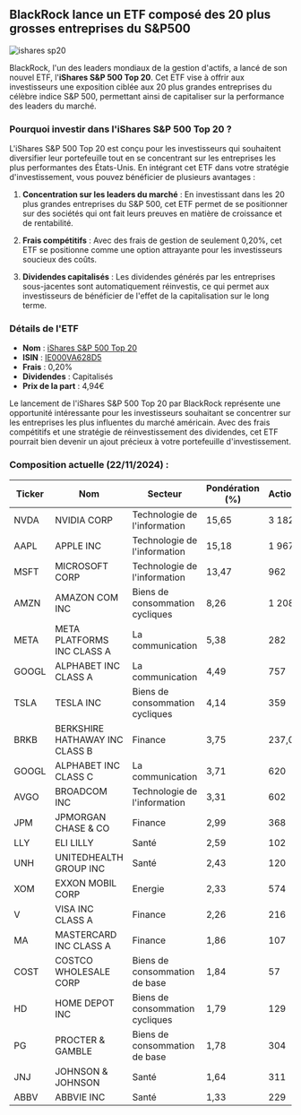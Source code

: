 ## BlackRock lance un ETF composé des 20 plus grosses entreprises du S&P500
![ishares sp20](https://i.ibb.co/6wZhdCb/SP20.png)

BlackRock, l'un des leaders mondiaux de la gestion d'actifs, a lancé de son nouvel ETF, l'**iShares S&P 500 Top 20**. Cet ETF vise à offrir aux investisseurs une exposition ciblée aux 20 plus grandes entreprises du célèbre indice S&P 500, permettant ainsi de capitaliser sur la performance des leaders du marché.

### Pourquoi investir dans l'iShares S&P 500 Top 20 ?

L'iShares S&P 500 Top 20 est conçu pour les investisseurs qui souhaitent diversifier leur portefeuille tout en se concentrant sur les entreprises les plus performantes des États-Unis. En intégrant cet ETF dans votre stratégie d'investissement, vous pouvez bénéficier de plusieurs avantages :

1. **Concentration sur les leaders du marché** : En investissant dans les 20 plus grandes entreprises du S&P 500, cet ETF permet de se positionner sur des sociétés qui ont fait leurs preuves en matière de croissance et de rentabilité.

2. **Frais compétitifs** : Avec des frais de gestion de seulement 0,20%, cet ETF se positionne comme une option attrayante pour les investisseurs soucieux des coûts.

3. **Dividendes capitalisés** : Les dividendes générés par les entreprises sous-jacentes sont automatiquement réinvestis, ce qui permet aux investisseurs de bénéficier de l'effet de la capitalisation sur le long terme.

### Détails de l'ETF

- **Nom** : [iShares S&P 500 Top 20](https://www.blackrock.com/fr/particuliers/products/339541/ishares-s-p-500-top-20-ucits-etf)
- **ISIN** : [IE000VA628D5](https://www.justetf.com/fr/etf-profile.html?isin=IE000VA628D5)
- **Frais** : 0,20%
- **Dividendes** : Capitalisés
- **Prix de la part** : 4,94€

Le lancement de l'iShares S&P 500 Top 20 par BlackRock représente une opportunité intéressante pour les investisseurs souhaitant se concentrer sur les entreprises les plus influentes du marché américain. Avec des frais compétitifs et une stratégie de réinvestissement des dividendes, cet ETF pourrait bien devenir un ajout précieux à votre portefeuille d'investissement.

### Composition actuelle (22/11/2024) :

| Ticker | Nom                                    | Secteur                            |Pondération (%)|Actions|
|--------|----------------------------------------|------------------------------------|----------------|---------|
| NVDA   | NVIDIA CORP                            | Technologie de l'information  | 15,65            | 3 182 |
| AAPL   | APPLE INC                              | Technologie de l'information   | 15,18            | 1 967|
| MSFT   | MICROSOFT CORP                         | Technologie de l'information  | 13,47             | 962  |
| AMZN   | AMAZON COM INC                         | Biens de consommation cycliques     | 8,26   | 1 208 | 
| META   | META PLATFORMS INC CLASS A             | La communication        | 5,38                  | 282  | 
| GOOGL  | ALPHABET INC CLASS A                   | La communication          | 4,49               | 757  | 
| TSLA   | TESLA INC                              | Biens de consommation cycliques    | 4,14                | 359   | 
| BRKB   | BERKSHIRE HATHAWAY INC CLASS B         | Finance      | 3,75                 | 237,00   | 468 |
| GOOGL  | ALPHABET INC CLASS C                   | La communication   | 3,71                     | 620  | 
| AVGO   | BROADCOM INC                           | Technologie de l'information  | 3,31                       | 602 | 
| JPM    | JPMORGAN CHASE & CO                    | Finance                | 2,99                   | 368  | 
| LLY    | ELI LILLY                              | Santé            | 2,59                   | 102  |
| UNH    | UNITEDHEALTH GROUP INC                 | Santé           | 2,43                   | 120 | 
| XOM    | EXXON MOBIL CORP                       | Energie                                | 2,33                     | 574   | 
| V      | VISA INC CLASS A            | Finance                          | 2,26            | 216     | 
| MA     | MASTERCARD INC CLASS A      | Finance                          | 1,86            | 107     | 
| COST   | COSTCO WHOLESALE CORP       | Biens de consommation de base    | 1,84            | 57      |
| HD     | HOME DEPOT INC              | Biens de consommation cycliques   | 1,79            | 129     | 
| PG     | PROCTER & GAMBLE            | Biens de consommation de base    | 1,78            | 304     | 
| JNJ    | JOHNSON & JOHNSON           | Santé                            | 1,64            | 311   |   
| ABBV   | ABBVIE INC                  | Santé                            | 1,33            | 229  |

